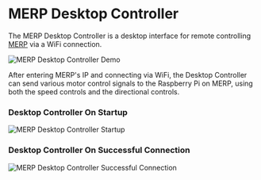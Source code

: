 # MERP Desktop Controller
The MERP Desktop Controller is a desktop interface for remote controlling [MERP](https://github.com/Hopding/MERP) via a WiFi connection.

![MERP Desktop Controller Demo](http://hopding.com/img/merp-desktop-controller-demo.gif)

After entering MERP's IP and connecting via WiFi, the Desktop Controller can send various motor control signals to the Raspberry Pi on MERP, using both the speed controls and the directional controls.

### Desktop Controller On Startup
![MERP Desktop Controller Startup](http://hopding.com/img/merp-controller-screenshot-0.PNG)

### Desktop Controller On Successful Connection
![MERP Desktop Controller Successful Connection](http://hopding.com/img/merp-controller-screenshot-1.PNG)